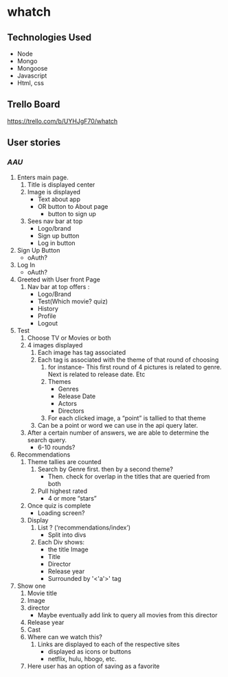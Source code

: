 # whatch

## Technologies Used
* Node
* Mongo
* Mongoose
* Javascript 
* Html, css 
## Trello Board
https://trello.com/b/UYHJgF70/whatch

## User stories
### _AAU_
1. Enters main page.
    1. Title is displayed center
    2. Image is displayed
        * Text about app
        * OR button to About page
            * button to sign up
    3. Sees nav bar at top
        * Logo/brand
        *  Sign up button
        * Log in button
2. Sign Up Button
    * oAuth?
3. Log In
    * oAuth?
4. Greeted with User front Page
    1. Nav bar at top offers :
        * Logo/Brand
        * Test(Which movie? quiz)
        * History
        * Profile
        * Logout
5. Test
    1. Choose TV or Movies or both
    2. 4 images displayed
        1. Each image has tag associated
        2. Each tag is associated with the theme of that round of choosing
            1. for instance- This first round of 4 pictures is related to genre. Next is related to release date. Etc
            2. Themes
                * Genres
                * Release Date
                * Actors
                * Directors
            3. For each clicked image, a “point” is tallied to that theme
        3. Can be a point or word we can use in the api query later.
    3. After a certain number of answers, we are able to determine the search query.
        * 6-10 rounds?
6. Recommendations
    1. Theme tallies are counted
        1. Search by Genre first.
        then by a second theme?
           * Then. check for overlap in the titles that are queried from both
        2. Pull highest rated 
            * 4 or more “stars”
    2. Once quiz is complete
        * Loading screen? 
    3. Display
        1. List ? (‘recommendations/index’)
            * Split into divs
        2. Each Div shows: 
            * the title Image
            * Title
            * Director
            * Release year
            * Surrounded by '<'a'>' tag
7. Show one
    1. Movie title
    2. Image
    3. director
        * Maybe eventually add link to query all movies from this director
    4. Release year
    5. Cast
    6. Where can we watch this?
        1. Links are displayed to each of the respective sites
            * displayed as icons or buttons
            * netflix, hulu, hbogo,  etc.
    7. Here user has an option of saving as a favorite

    